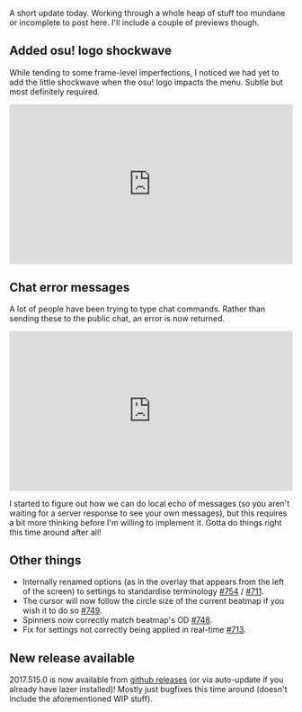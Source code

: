 A short update today. Working through a whole heap of stuff too mundane or incomplete to post here. I'll include a couple of previews though.

## Added osu! logo shockwave

While tending to some frame-level imperfections, I noticed we had yet to add the little shockwave when the osu! logo impacts the menu. Subtle but most definitely required.

<div style="width: 100%; height: 0px; position: relative; padding-bottom: 56.250%;"><iframe src="https://streamable.com/s/p2gaj/swwqov" frameborder="0" width="100%" height="100%" allowfullscreen style="width: 100%; height: 100%; position: absolute;"></iframe></div>

## Chat error messages

A lot of people have been trying to type chat commands. Rather than sending these to the public chat, an error is now returned.

<div style="width: 100%; height: 0px; position: relative; padding-bottom: 56.250%;"><iframe src="https://streamable.com/s/om51p/qxrbom" frameborder="0" width="100%" height="100%" allowfullscreen style="width: 100%; height: 100%; position: absolute;"></iframe></div>

I started to figure out how we can do local echo of messages (so you aren't waiting for a server response to see your own messages), but this requires a bit more thinking before I'm willing to implement it. Gotta do things right this time around after all!

## Other things

- Internally renamed options (as in the overlay that appears from the left of the screen) to settings to standardise terminology [#754](https://github.com/ppy/osu/pull/754) / [#711](https://github.com/ppy/osu-framework/pull/711).
- The cursor will now follow the circle size of the current beatmap if you wish it to do so [#749](https://github.com/ppy/osu/pull/749).
- Spinners now correctly match beatmap's OD [#748](https://github.com/ppy/osu/pull/748).
- Fix for settings not correctly being applied in real-time [#713](https://github.com/ppy/osu-framework/pull/713).

## New release available

2017.515.0 is now available from [github releases](https://github.com/ppy/osu/releases/tag/v2017.515.0) (or via auto-update if you already have lazer installed)! Mostly just bugfixes this time around (doesn't include the aforementioned WIP stuff).